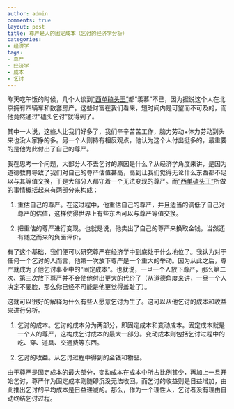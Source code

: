 ```yaml
---
author: admin
comments: true
layout: post
title: 尊严是人的固定成本（乞讨的经济学分析）
categories:
- 经济学
tags:
- 尊严
- 经济学
- 成本
- 乞讨
---
```


昨天吃午饭的时候，几个人谈到[“西单磕头王”](http://www.baidu.com/baidu?wd=%BF%C4%CD%B7%CD%F5&tn=monline_dg)都“羡慕”不已，因为据说这个人在北京拥有四辆车和数套房产。这些财富在我们看来，短时间内是可望而不可及的，而他竟然通过“磕头乞讨”就得到了。

其中一人说，这些人比我们好多了，我们辛辛苦苦工作，脑力劳动+体力劳动到头来也没人家挣的多。另一个人则持有相反观点，他认为这个人付出挺多的，最重要的是他为此付出了自己的尊严。

我在思考一个问题，大部分人不去乞讨的原因是什么？从经济学角度来讲，是因为道德教育导致了我们对自己的尊严估值甚高，高到让我们觉得无论什么东西都不足以与其等值交换，于是大部分人都守着一个无法变现的尊严。而[“西单磕头王”](http://www.baidu.com/baidu?wd=%BF%C4%CD%B7%CD%F5&tn=monline_dg)所做的事情概括起来有两部分来构成：



	
  1. 重估自己的尊严。在这过程中，他重估自己的尊严，并且适当的调低了自己对尊严的估值，这样使得世界上有些东西可以与尊严等值交换。

	
  2. 把重估的尊严进行变现。也就是说，他卖出了自己的尊严来换取金钱，当然还有随之而来的负面评价。


有了这个基础，我们便可以研究尊严在经济学中到底处于什么地位了。我认为对于任何一个乞讨的人而言，他第一次放下尊严是一个重大的举动。因为从此之后，尊严就成为了他乞讨事业中的“固定成本”。也就说，一旦一个人放下尊严，那么第二次、第三次放下尊严并不会使他付出更大的代价了（从道德角度来讲，一旦一个人决定不要脸，那么你已经不可能是他更觉得羞耻了）。

这就可以很好的解释为什么有些人愿意乞讨为生了。这可以从他乞讨的成本和收益来进行分析。

	
  1. 乞讨的成本。乞讨的成本分为两部分，即固定成本和变动成本。固定成本就是一个人的尊严，这构成乞讨成本的最大一部分。变动成本则包括乞讨过程中的吃、穿、道具、交通费等东西。

	
  2. 乞讨的收益。从乞讨过程中得到的金钱和物品。


由于尊严是固定成本的最大部分，变动成本在成本中所占比例甚少，再加上一旦开始乞讨，尊严作为固定成本则随即沉没无法收回。而乞讨的收益则是日益增加，由此推出乞讨的平均成本是日益递减的。那么，作为一个理性人，乞讨者没有理由自动终结乞讨过程。







